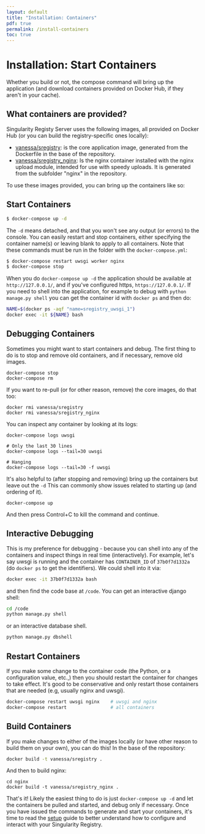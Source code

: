 ```yaml
---
layout: default
title: "Installation: Containers"
pdf: true
permalink: /install-containers
toc: true
---
```


# Installation: Start Containers

Whether you build or not, the compose command will bring up the application 
(and download containers provided on Docker Hub, if they aren't in your cache).

## What containers are provided?

Singularity Registy Server uses the following images, all provided on Docker Hub 
(or you can build the registry-specific ones locally):

 - [vanessa/sregistry](https://hub.docker.com/r/vanessa/sregistry): is the core application image, generated from the Dockerfile in the base of the repository.
 - [vanessa/sregistry_nginx](https://hub.docker.com/r/vanessa/sregistry_nginx/): Is the nginx container installed with the nginx upload module, intended for use with speedy uploads. It is generated from the subfolder "nginx" in the repository.

To use these images provided, you can bring up the containers like so:

## Start Containers

```bash
$ docker-compose up -d
```

The `-d` means detached, and that you won't see any output (or errors) to the 
console. You can easily restart and stop containers, either specifying the 
container name(s) or leaving blank to apply to all containers. Note that these 
commands must be run in the folder with the `docker-compose.yml`:

```bash
$ docker-compose restart uwsgi worker nginx
$ docker-compose stop
```

When you do `docker-compose up -d` the application should be available at 
`http://127.0.0.1/`, and if you've configured https, `https://127.0.0.1/`. 
If you need to shell into the application, for example to debug with 
`python manage.py shell` you can get the container id with `docker ps` 
and then do:

```bash
NAME=$(docker ps -aqf "name=sregistry_uwsgi_1")
docker exec -it ${NAME} bash
```

## Debugging Containers

Sometimes you might want to start containers and debug. The first thing to do is to stop and remove old containers,
and if necessary, remove old images.

```
docker-compose stop
docker-compose rm
```

If you want to re-pull (or for other reason, remove) the core images, do that too:

```
docker rmi vanessa/sregistry
docker rmi vanessa/sregistry_nginx
```

You can inspect any container by looking at its logs:

```
docker-compose logs uwsgi

# Only the last 30 lines
docker-compose logs --tail=30 uwsgi

# Hanging
docker-compose logs --tail=30 -f uwsgi
```

It's also helpful to (after stopping and removing) bring up the containers but leave out the `-d`
This can commonly show issues related to starting up (and ordering of it).

```
docker-compose up
```

And then press Control+C to kill the command and continue.

## Interactive Debugging

This is my preference for debugging - because you can shell into any of the containers and inspect 
things in real time (interactively). For example, let's say uwsgi is running and the container
has `CONTAINER_ID` of `37b0f7d1332a` (do `docker ps` to get the identifiers). We could
shell into it via:

```bash
docker exec -it 37b0f7d1332a bash
```

and then find the code base at `/code`. You can get an interactive django shell:

```bash
cd /code
python manage.py shell
```

or an interactive database shell.

```bash
python manage.py dbshell
```

## Restart Containers

If you make some change to the container code (the Python, or a configuration value, etc.,) then you
should restart the container for changes to take effect. It's good to be conservative and only restart
those containers that are needed (e.g, usually nginx and uwsgi). 

```bash
docker-compose restart uwsgi nginx    # uwsgi and nginx
docker-compose restart                # all containers
```


## Build Containers

If you make changes to either of the images locally (or have other reason to build them on your own), 
you can do this!  In the base of the repository:

```bash
docker build -t vanessa/sregistry .
```

And then to build nginx:

```
cd nginx
docker build -t vanessa/sregistry_nginx .
```

That's it! Likely the easiest thing to do is just `docker-compose up -d` and let the containers
be pulled and started, and debug only if necessary. Once you have issued the commands to generate and start your containers,
it's time to read the [setup](/sregistry/setup) guide to better understand how to configure and interact with your Singularity Registry.
